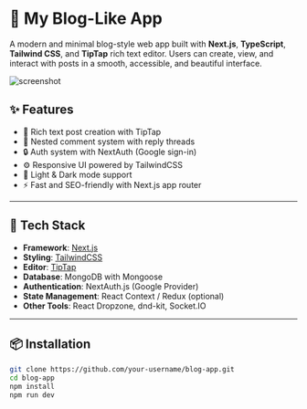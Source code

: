 # 🌟 My Blog-Like App

A modern and minimal blog-style web app built with **Next.js**, **TypeScript**, **Tailwind CSS**, and **TipTap** rich text editor. Users can create, view, and interact with posts in a smooth, accessible, and beautiful interface.

![screenshot](./preview.png)

## ✨ Features

- 📝 Rich text post creation with TipTap
- 💬 Nested comment system with reply threads
- 🔒 Auth system with NextAuth (Google sign-in)
- ⚙️ Responsive UI powered by TailwindCSS
- 🌙 Light & Dark mode support
- ⚡ Fast and SEO-friendly with Next.js app router

---

## 🚀 Tech Stack

- **Framework**: [Next.js](https://nextjs.org/)
- **Styling**: [TailwindCSS](https://tailwindcss.com/)
- **Editor**: [TipTap](https://tiptap.dev/)
- **Database**: MongoDB with Mongoose
- **Authentication**: NextAuth.js (Google Provider)
- **State Management**: React Context / Redux (optional)
- **Other Tools**: React Dropzone, dnd-kit, Socket.IO

---

## 📦 Installation

```bash
git clone https://github.com/your-username/blog-app.git
cd blog-app
npm install
npm run dev
